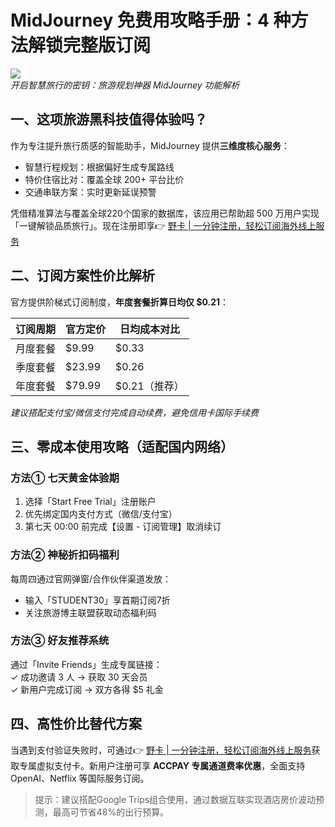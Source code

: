 # MidJourney 免费用攻略手册：4 种方法解锁完整版订阅

![](https://bbtdd.com/wp-content/uploads/img/3291505055480.webp)  
*开启智慧旅行的密钥：旅游规划神器 MidJourney 功能解析*

## 一、这项旅游黑科技值得体验吗？  
作为专注提升旅行质感的智能助手，MidJourney 提供**三维度核心服务**：  
- 智慧行程规划：根据偏好生成专属路线  
- 特价住宿比对：覆盖全球 200+ 平台比价  
- 交通串联方案：实时更新延误预警  

凭借精准算法与覆盖全球220个国家的数据库，该应用已帮助超 500 万用户实现「一键解锁品质旅行」。现在注册即享👉 [野卡 | 一分钟注册，轻松订阅海外线上服务](https://bbtdd.com/yeka)

## 二、订阅方案性价比解析  
官方提供阶梯式订阅制度，**年度套餐折算日均仅 $0.21**：

| 订阅周期 | 官方定价 | 日均成本对比 |  
|---------|----------|-------------|  
| 月度套餐  | $9.99      | $0.33        |  
| 季度套餐  | $23.99     | $0.26        |  
| 年度套餐  | $79.99     | $0.21（推荐）|  

*建议搭配支付宝/微信支付完成自动续费，避免信用卡国际手续费*

## 三、零成本使用攻略（适配国内网络）  
### 方法① 七天黄金体验期  
1. 选择「Start Free Trial」注册账户  
2. 优先绑定国内支付方式（微信/支付宝）  
3. 第七天 00:00 前完成【设置 - 订阅管理】取消续订  

### 方法② 神秘折扣码福利  
每周四通过官网弹窗/合作伙伴渠道发放：  
- 输入「STUDENT30」享首期订阅7折  
- 关注旅游博主联盟获取动态福利码  

### 方法③ 好友推荐系统  
通过「Invite Friends」生成专属链接：  
✓ 成功邀请 3 人 → 获取 30 天会员  
✓ 新用户完成订阅 → 双方各得 $5 礼金  

## 四、高性价比替代方案  
当遇到支付验证失败时，可通过👉 [野卡 | 一分钟注册，轻松订阅海外线上服务](https://bbtdd.com/yeka)获取专属虚拟支付卡。新用户注册可享 **ACCPAY 专属通道费率优惠**，全面支持 OpenAI、Netflix 等国际服务订阅。

> 提示：建议搭配Google Trips组合使用，通过数据互联实现酒店房价波动预测，最高可节省48%的出行预算。